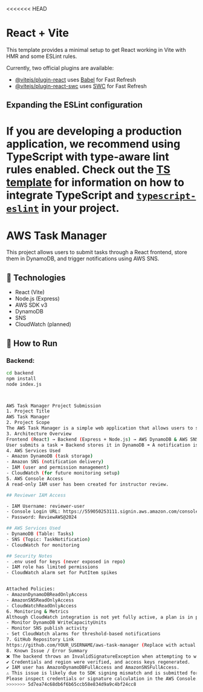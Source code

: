 <<<<<<< HEAD
# React + Vite

This template provides a minimal setup to get React working in Vite with HMR and some ESLint rules.

Currently, two official plugins are available:

- [@vitejs/plugin-react](https://github.com/vitejs/vite-plugin-react/blob/main/packages/plugin-react) uses [Babel](https://babeljs.io/) for Fast Refresh
- [@vitejs/plugin-react-swc](https://github.com/vitejs/vite-plugin-react/blob/main/packages/plugin-react-swc) uses [SWC](https://swc.rs/) for Fast Refresh

## Expanding the ESLint configuration

If you are developing a production application, we recommend using TypeScript with type-aware lint rules enabled. Check out the [TS template](https://github.com/vitejs/vite/tree/main/packages/create-vite/template-react-ts) for information on how to integrate TypeScript and [`typescript-eslint`](https://typescript-eslint.io) in your project.
=======
# AWS Task Manager

This project allows users to submit tasks through a React frontend, store them in DynamoDB, and trigger notifications using AWS SNS.

## 🧱 Technologies
- React (Vite)
- Node.js (Express)
- AWS SDK v3
- DynamoDB
- SNS
- CloudWatch (planned)

## 🔧 How to Run

### Backend:
```bash
cd backend
npm install
node index.js



AWS Task Manager Project Submission
1. Project Title
AWS Task Manager
2. Project Scope
The AWS Task Manager is a simple web application that allows users to submit tasks through a React frontend. These tasks are stored in an AWS DynamoDB table and simultaneously sent as notifications via AWS SNS. The backend is powered by Node.js (Express) and uses AWS SDK v3 to connect to AWS services.
3. Architecture Overview
Frontend (React) → Backend (Express + Node.js) → AWS DynamoDB & AWS SNS
User submits a task ➜ Backend stores it in DynamoDB ➜ A notification is sent using SNS.
4. AWS Services Used
- Amazon DynamoDB (task storage)
- Amazon SNS (notification delivery)
- IAM (user and permission management)
- CloudWatch (for future monitoring setup)
5. AWS Console Access
A read-only IAM user has been created for instructor review.

## Reviewer IAM Access

- IAM Username: reviewer-user  
- Console Login URL: https://559050253111.signin.aws.amazon.com/console  
- Password: ReviewAWS@2024

## AWS Services Used
- DynamoDB (Table: Tasks)
- SNS (Topic: TaskNotification)
- CloudWatch for monitoring

## Security Notes
- .env used for keys (never exposed in repo)
- IAM role has limited permissions
- CloudWatch alarm set for PutItem spikes


Attached Policies:
- AmazonDynamoDBReadOnlyAccess
- AmazonSNSReadOnlyAccess
- CloudWatchReadOnlyAccess
6. Monitoring & Metrics
Although CloudWatch integration is not yet fully active, a plan is in place to:
- Monitor DynamoDB WriteCapacityUnits
- Monitor SNS publish activity
- Set CloudWatch alarms for threshold-based notifications
7. GitHub Repository Link
https://github.com/YOUR_USERNAME/aws-task-manager (Replace with actual link)
8. Known Issue / Error Summary
❌ The backend throws an InvalidSignatureException when attempting to write to DynamoDB.
✔️ Credentials and region were verified, and access keys regenerated.
✔️ IAM user has AmazonDynamoDBFullAccess and AmazonSNSFullAccess.
⚠️ This issue is likely due to SDK signing mismatch and is submitted for instructor review.
Please inspect credentials or signature calculation in the AWS Console.
>>>>>>> 5d7ea74c68db6f6b65ccb58e834d9a9c4bf24cc8
